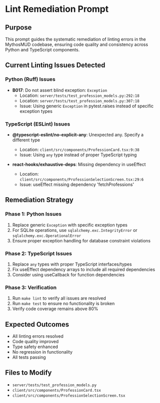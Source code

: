 # Lint Remediation Prompt

## Purpose
This prompt guides the systematic remediation of linting errors in the MythosMUD codebase, ensuring code quality and consistency across Python and TypeScript components.

## Current Linting Issues Detected

### Python (Ruff) Issues
- **B017**: Do not assert blind exception: `Exception`
  - Location: `server/tests/test_profession_models.py:292:18`
  - Location: `server/tests/test_profession_models.py:307:18`
  - Issue: Using generic `Exception` in pytest.raises instead of specific exception types

### TypeScript (ESLint) Issues
- **@typescript-eslint/no-explicit-any**: Unexpected any. Specify a different type
  - Location: `client/src/components/ProfessionCard.tsx:9:38`
  - Issue: Using `any` type instead of proper TypeScript typing

- **react-hooks/exhaustive-deps**: Missing dependency in useEffect
  - Location: `client/src/components/ProfessionSelectionScreen.tsx:29:6`
  - Issue: useEffect missing dependency 'fetchProfessions'

## Remediation Strategy

### Phase 1: Python Issues
1. Replace generic `Exception` with specific exception types
2. For SQLite operations, use `sqlalchemy.exc.IntegrityError` or `sqlalchemy.exc.OperationalError`
3. Ensure proper exception handling for database constraint violations

### Phase 2: TypeScript Issues
1. Replace `any` types with proper TypeScript interfaces/types
2. Fix useEffect dependency arrays to include all required dependencies
3. Consider using useCallback for function dependencies

### Phase 3: Verification
1. Run `make lint` to verify all issues are resolved
2. Run `make test` to ensure no functionality is broken
3. Verify code coverage remains above 80%

## Expected Outcomes
- All linting errors resolved
- Code quality improved
- Type safety enhanced
- No regression in functionality
- All tests passing

## Files to Modify
- `server/tests/test_profession_models.py`
- `client/src/components/ProfessionCard.tsx`
- `client/src/components/ProfessionSelectionScreen.tsx`
